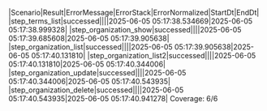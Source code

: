 |Scenario|Result|ErrorMessage|ErrorStack|ErrorNormalized|StartDt|EndDt|
|step_terms_list|successed||||2025-06-05 05:17:38.534669|2025-06-05 05:17:38.999328|
|step_organization_show|successed||||2025-06-05 05:17:39.685608|2025-06-05 05:17:39.905638|
|step_organization_list|successed||||2025-06-05 05:17:39.905638|2025-06-05 05:17:40.131810|
|step_organization_list2|successed||||2025-06-05 05:17:40.131810|2025-06-05 05:17:40.344006|
|step_organization_update|successed||||2025-06-05 05:17:40.344006|2025-06-05 05:17:40.543935|
|step_organization_delete|successed||||2025-06-05 05:17:40.543935|2025-06-05 05:17:40.941278|
Coverage: 6/6
